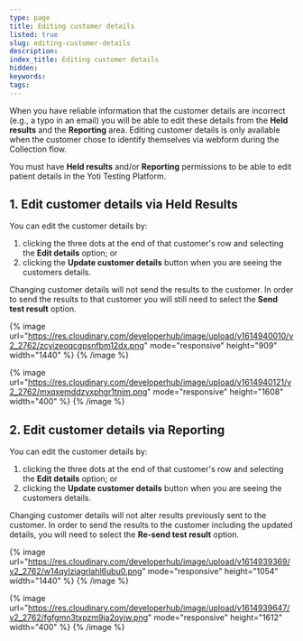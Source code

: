 ```yaml
---
type: page
title: Editing customer details
listed: true
slug: editing-customer-details
description: 
index_title: Editing customer details
hidden: 
keywords: 
tags: 
---
```


When you have reliable information that the customer details are incorrect (e.g., a typo in an email) you will be able to edit these details from the **Held results** and the **Reporting** area. Editing customer details is only available when the customer chose to identify themselves via webform during the Collection flow.

You must have **Held results** and/or **Reporting** permissions to be able to edit patient details in the Yoti Testing Platform.

## 1. Edit customer details via Held Results

You can edit the customer details by: 

1. clicking the three dots at the end of that customer's row and selecting the **Edit details** option; or
2. clicking the **Update customer details** button when you are seeing the customers details.

Changing customer details will not send the results to the customer. In order to send the results to that customer you will still need to select the **Send test result** option.

{% image url="https://res.cloudinary.com/developerhub/image/upload/v1614940010/v2_2762/zcyizeoqcgpsnfbm12dx.png" mode="responsive" height="909" width="1440" %}
{% /image %}

{% image url="https://res.cloudinary.com/developerhub/image/upload/v1614940121/v2_2762/mxqxemddzyxphgr1tnim.png" mode="responsive" height="1608" width="400" %}
{% /image %}

## 2. Edit customer details via Reporting

You can edit the customer details by:

1. clicking the three dots at the end of that customer's row and selecting the **Edit details** option; or
2. clicking the **Update customer details** button when you are seeing the customers details.

Changing customer details will not alter results previously sent to the customer. In order to send the results to the customer including the updated details, you will need to select the **Re-send test result** option.

{% image url="https://res.cloudinary.com/developerhub/image/upload/v1614939369/v2_2762/w14qylziagrlahl6ubu0.png" mode="responsive" height="1054" width="1440" %}
{% /image %}

{% image url="https://res.cloudinary.com/developerhub/image/upload/v1614939647/v2_2762/fgfgmn3txpzm9ja2oyiw.png" mode="responsive" height="1612" width="400" %}
{% /image %}